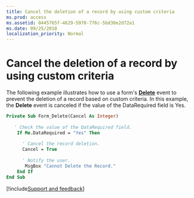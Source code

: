 ```yaml
---
title: Cancel the deletion of a record by using custom criteria
ms.prod: access
ms.assetid: 0445765f-4629-5970-776c-5bd30e2d72a1
ms.date: 09/25/2018
localization_priority: Normal
---
```



# Cancel the deletion of a record by using custom criteria

The following example illustrates how to use a form's **[Delete](../../../api/Access.Form.Delete.md)** event to prevent the deletion of a record based on custom criteria. In this example, the **Delete** event is canceled if the value of the DataRequired field is Yes.


```vb
Private Sub Form_Delete(Cancel As Integer) 
 
   ' Check the value of the DataRequired field. 
    If Me.DataRequired = "Yes" Then 
 
      ' Cancel the record deletion. 
      Cancel = True 
 
      ' Notify the user. 
       MsgBox "Cannot Delete the Record." 
    End If 
End Sub
```

[!include[Support and feedback](~/includes/feedback-boilerplate.md)]